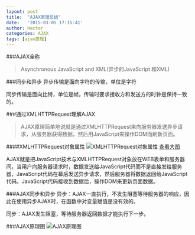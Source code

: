 ```yaml
---
layout: post
title:  "AJAX原理总结"
date:   '2015-01-05 17:15:41'
author: Hector
categories: AJAX
tags: [ajax原理]
---
```


###AJAX全称
> Asynchronous JavaScript and XML(异步的JavaScript 和XML)

###同步和异步
异步传输是面向字符的传输，单位是字符

同步传输是面向比特，单位是帧，传输时要求接收方和发送方的时钟是保持一致的。

###通过XMLHTTPRequest理解AJAX
> AJAX原理简单地说就是通过XMLHTTPRequest来向服务器发送异步请求，从服务器获得数据，然后用JavaScript来操作DOM而刷新页面。

<!--more-->

####XMLHTTPRequest对象属性
![XMLHTTPRequest对象属性](http://7u2eqw.com1.z0.glb.clouddn.com/XMLHTTPRequest对象属性.png)
[查看大图](http://www.aintnot.com/assets/images/2015_01_05.png)

AJAX就是把JavaScript技术与XMLHTTPRequest对象放在WEB表单和服务器间，当用户向服务器请求时，数据发送给JavaScript代码而不是直接发给服务器，JavaScript代码在幕后发送异步请求，然后服务器将数据返回给JavaScript代码。JavaScript代码接收到数据后，操作DOM来更新页面数据。

###AJAX同步和异步
异步：AJAX一直执行，不发生阻塞等待服务器的响应，因此在使用异步AJAX时，在函数中对变量赋值是没有效的。

同步：AJAX发生阻塞，等待服务器返回数据才能执行下一步。

###AJAX原理图
![AJAX原理图](http://7u2eqw.com1.z0.glb.clouddn.com/ajax.png)
